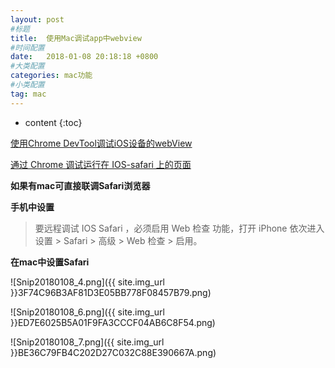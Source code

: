 ```yaml
---
layout: post
#标题
title:  使用Mac调试app中webview
#时间配置
date:   2018-01-08 20:18:18 +0800
#大类配置
categories: mac功能
#小类配置
tag: mac
---
```


* content
{:toc}

<a href="https://www.jianshu.com/p/19c18c924f91" target="_blank">使用Chrome DevTool调试iOS设备的webView</a><br>

<a href="http://blog.csdn.net/swywkc2i/article/details/55505184" target="_blank">通过 Chrome 调试运行在 IOS-safari 上的页面</a><br>

**如果有mac可直接联调Safari浏览器**

**手机中设置**

> 要远程调试 IOS Safari ，必须启用 Web 检查 功能，打开 iPhone 依次进入 设置 > Safari > 高级 > Web 检查 > 启用。


**在mac中设置Safari**

![Snip20180108_4.png]({{ site.img_url }}3F74C96B3AF81D3E05BB778F08457B79.png)

![Snip20180108_6.png]({{ site.img_url }}ED7E6025B5A01F9FA3CCCF04AB6C8F54.png)

![Snip20180108_7.png]({{ site.img_url }}BE36C79FB4C202D27C032C88E390667A.png)
